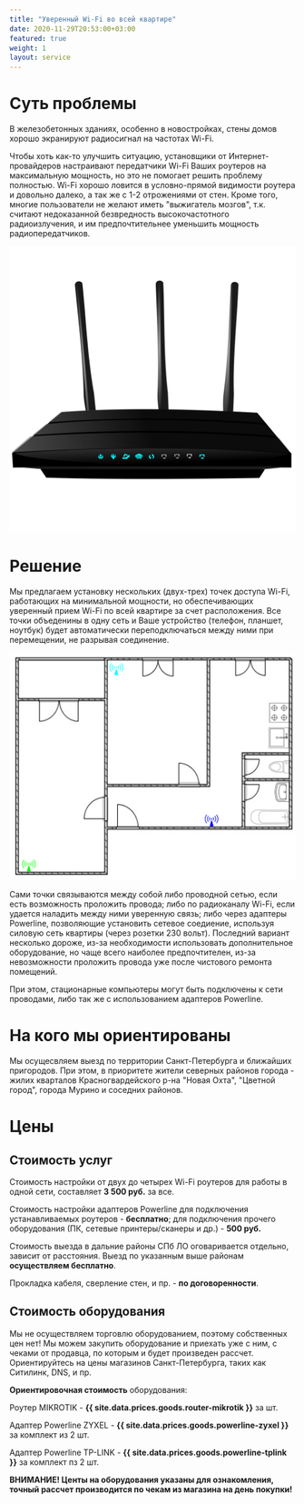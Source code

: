 ```yaml
---
title: "Уверенный Wi-Fi во всей квартире"
date: 2020-11-29T20:53:00+03:00
featured: true
weight: 1
layout: service
---
```


# Суть проблемы

В железобетонных зданиях, особенно в новостройках, стены домов хорошо экранируют радиосигнал на частотах Wi-Fi.

Чтобы хоть как-то улучшить ситуацию, установщики от Интернет-провайдеров настраивают передатчики Wi-Fi Ваших роутеров на максимальную мощность, но это не помогает решить проблему полностью. Wi-Fi хорошо ловится в условно-прямой видимости роутера и довольно далеко, а так же с 1-2 отрожениями от стен. Кроме того, многие пользователи не желают иметь "выжигатель мозгов", т.к. считают недоказанной безвредность высокочастотного радиоизлучения, и им предпочтительнее уменьшить мощность радиопередатчиков.

![router](/images/services/wireless-modem.svg)

# Решение

Мы предлагаем установку нескольких (двух-трех) точек доступа Wi-Fi, работающих на минимальной мощности, но обеспечивающих уверенный прием Wi-Fi по всей квартире за счет расположения. Все точки объеденины в одну сеть и Ваше устройство (телефон, планшет, ноутбук) будет автоматически переподключаться между ними при перемещении, не разрывая соединение.

![flat plain](/images/services/wifi.png)

Сами точки связываются между собой либо проводной сетью, если есть возможность проложить провода; либо по радиоканалу Wi-Fi, если удается наладить между ними уверенную связь; либо через адаптеры Powerline, позволяющие установить сетевое соедиение, используя силовую сеть квартиры (через розетки 230 вольт). Последний вариант несколько дороже, из-за необходимости использовать дополнительное оборудование, но чаще всего наиболее предпочтителен, из-за невозможности проложить провода уже после чистового ремонта помещений.

При этом, стационарные компьютеры могут быть подключены к сети проводами, либо так же с использованием адаптеров Powerline.

# На кого мы ориентированы

Мы осущесвляем выезд по территории Санкт-Петербурга и ближайших пригородов. При этом, в приоритете жители северных районов города - жилих кварталов Красногвардейского р-на "Новая Охта", "Цветной город", города Мурино и соседних районов.

# Цены

## Стоимость услуг

Стоимость настройки от двух до четырех Wi-Fi роутеров для работы в одной сети, составляет **3&nbsp;500&nbsp;руб.** за все.

Стоимость настройки адаптеров Powerline для подключения устанавливаемых роутеров - **бесплатно**; для подключения прочего оборудования (ПК, сетевые принтеры/сканеры и др.) - **500&nbsp;руб.**

Стоимость выезда в дальние районы СПб ЛО оговаривается отдельно, зависит от расстояния. Выезд по указанным выше районам **осуществляем бесплатно**.

Прокладка кабеля, сверление стен, и пр. - **по договоренности**.

## Стоимость оборудования

Мы не осуществляем торговлю оборудованием, поэтому собственных цен нет! Мы можем закупить оборудование и приехать уже с ним, с чеками от продавца, по которым и будет произведен рассчет. Ориентируйтесь на цены магазинов Санкт-Петербурга, таких как Ситилинк, DNS, и пр.

**Ориентировочная стоимость** оборудования:

Роутер MIKROTIK - **{{ site.data.prices.goods.router-mikrotik }}** за шт.

Адаптер Powerline ZYXEL - **{{ site.data.prices.goods.powerline-zyxel }}** за комплект из 2 шт.

Адаптер Powerline TP-LINK - **{{ site.data.prices.goods.powerline-tplink }}** за комплект пз 2 шт.

**ВНИМАНИЕ! Центы на оборудования указаны для ознакомления, точный рассчет производится по чекам из магазина на день покупки!**

